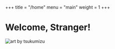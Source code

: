 +++
title = "/home"
menu = "main"
weight = 1
+++

# Welcome, Stranger!
![art by tsukumizu](tkmiz.jpg)
